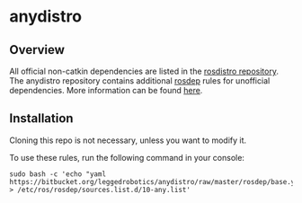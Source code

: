 # anydistro

## Overview

All official non-catkin dependencies are listed in the [rosdistro repository](https://github.com/ros/rosdistro/blob/master/rosdep/base.yaml).
The anydistro repository contains additional [rosdep](http://wiki.ros.org/rosdep) rules for unofficial dependencies.
More information can be found [here](http://docs.ros.org/independent/api/rosdep/html/contributing_rules.html).

## Installation

Cloning this repo is not necessary, unless you want to modify it.

To use these rules, run the following command in your console:

    sudo bash -c 'echo "yaml https://bitbucket.org/leggedrobotics/anydistro/raw/master/rosdep/base.yaml" > /etc/ros/rosdep/sources.list.d/10-any.list'
